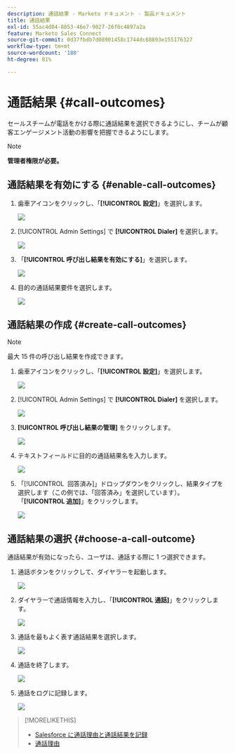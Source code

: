 ```yaml
---
description: 通話結果 - Marketo ドキュメント - 製品ドキュメント
title: 通話結果
exl-id: 55ac4d04-8853-46e7-9027-26f0c4897a2a
feature: Marketo Sales Connect
source-git-commit: 0d37fbdb7d08901458c1744dc68893e155176327
workflow-type: tm+mt
source-wordcount: '180'
ht-degree: 81%

---
```


# 通話結果 {#call-outcomes}

セールスチームが電話をかける際に通話結果を選択できるようにし、チームが顧客エンゲージメント活動の影響を把握できるようにします。

>[!NOTE]
>
>**管理者権限が必要。**

## 通話結果を有効にする {#enable-call-outcomes}

1. 歯車アイコンをクリックし、「**[!UICONTROL 設定]**」を選択します。

   ![](assets/call-outcomes-1.png)

1. [!UICONTROL Admin Settings] で **[!UICONTROL Dialer]** を選択します。

   ![](assets/call-outcomes-2.png)

1. 「**[!UICONTROL 呼び出し結果を有効にする]**」を選択します。

   ![](assets/call-outcomes-3.png)

1. 目的の通話結果要件を選択します。

   ![](assets/call-outcomes-4.png)

## 通話結果の作成 {#create-call-outcomes}

>[!NOTE]
>
>最大 15 件の呼び出し結果を作成できます。

1. 歯車アイコンをクリックし、「**[!UICONTROL 設定]**」を選択します。

   ![](assets/call-outcomes-5.png)

1. [!UICONTROL Admin Settings] で **[!UICONTROL Dialer]** を選択します。

   ![](assets/call-outcomes-6.png)

1. **[!UICONTROL 呼び出し結果の管理]** をクリックします。

   ![](assets/call-outcomes-7.png)

1. テキストフィールドに目的の通話結果名を入力します。

   ![](assets/call-outcomes-8.png)

1. 「[!UICONTROL &#x200B; 回答済み &#x200B;]」ドロップダウンをクリックし、結果タイプを選択します（この例では、「回答済み」を選択しています）。 「**[!UICONTROL 追加]**」をクリックします。

   ![](assets/call-outcomes-9.png)

## 通話結果の選択 {#choose-a-call-outcome}

通話結果が有効になったら、ユーザは、通話する際に 1 つ選択できます。

1. 通話ボタンをクリックして、ダイヤラーを起動します。

   ![](assets/call-outcomes-10.png)

1. ダイヤラーで通話情報を入力し、「**[!UICONTROL 通話]**」をクリックします。

   ![](assets/call-outcomes-11.png)

1. 通話を最もよく表す通話結果を選択します。

   ![](assets/call-outcomes-12.png)

1. 通話を終了します。

   ![](assets/call-outcomes-13.png)

1. 通話をログに記録します。

   ![](assets/call-outcomes-14.png)

>[!MORELIKETHIS]
>
>* [Salesforce に通話理由と通話結果を記録](/help/marketo/product-docs/marketo-sales-connect/phone/log-call-reasons-and-call-outcomes-to-salesforce.md)
>* [通話理由](/help/marketo/product-docs/marketo-sales-connect/phone/call-reasons.md)
